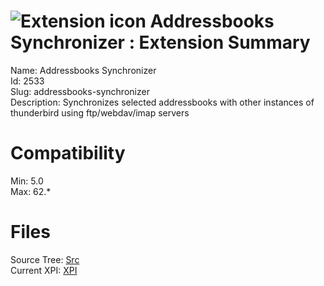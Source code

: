 # ![Extension icon](https://addons.thunderbird.net/static/img/addon-icons/default-64.png) Addressbooks Synchronizer : Extension Summary

Name: Addressbooks Synchronizer  
Id: 2533  
Slug: addressbooks-synchronizer  
Description: Synchronizes selected addressbooks with other instances of thunderbird
using ftp/webdav/imap servers
  

# Compatibility
Min: 5.0  
Max: 62.*  

# Files

Source Tree: [Src](C:/Dev/Thunderbird/ThunderKdB/xall/x60/2533-addressbooks-synchronizer/src)  
Current XPI: [XPI](C:/Dev/Thunderbird/ThunderKdB/xall/x60/2533-addressbooks-synchronizer/xpi)  



